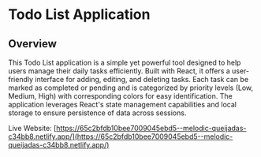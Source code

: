 # Todo List Application


## Overview
This Todo List application is a simple yet powerful tool designed to help users manage their daily tasks efficiently. Built with React, it offers a user-friendly interface for adding, editing, and deleting tasks. Each task can be marked as completed or pending and is categorized by priority levels (Low, Medium, High) with corresponding colors for easy identification. The application leverages React's state management capabilities and local storage to ensure persistence of data across sessions.


Live Website: [https://65c2bfdb10bee7009045ebd5--melodic-queijadas-c34bb8.netlify.app/](https://65c2bfdb10bee7009045ebd5--melodic-queijadas-c34bb8.netlify.app/)



